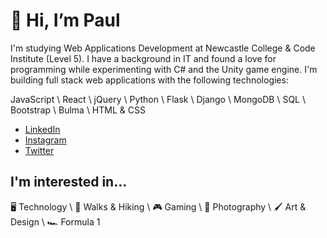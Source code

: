 # 👋 Hi, I’m Paul

I'm studying Web Applications Development at Newcastle College & Code Institute (Level 5). I have a background in IT and found a love for programming while experimenting with C# and the Unity game engine. I'm building full stack web applications with the following technologies:

JavaScript \ React \ jQuery \ Python \ Flask \ Django \ MongoDB \ SQL \ Bootstrap \ Bulma \ HTML & CSS

- [LinkedIn](https://www.linkedin.com/in/pshepherd90/)
- [Instagram](https://www.instagram.com/shepuk/)
- [Twitter](https://twitter.com/paulsheppp)

## I'm interested in...
:desktop_computer: Technology \ 
:hiking_boot: Walks & Hiking \ 
:video_game: Gaming \ 
:camera_flash: Photography \ 
:paintbrush: Art & Design \ 
:racing_car: Formula 1



<!---
shepuk/shepuk is a ✨ special ✨ repository because its `README.md` (this file) appears on your GitHub profile.
You can click the Preview link to take a look at your changes.
--->
